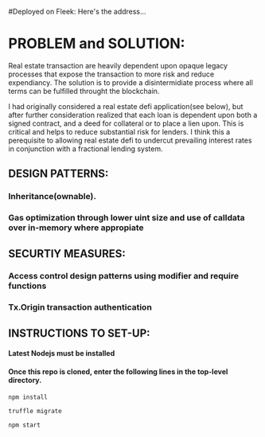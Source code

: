 #Deployed on Fleek: Here's the address...

# PROBLEM and SOLUTION:

Real estate transaction are heavily dependent upon opaque legacy processes that expose the transaction to more risk and reduce expendiancy.
The solution is to provide a disintermidiate process where all terms can be fulfilled throught the blockchain.

I had originally considered a real estate defi application(see below), but after further consideration realized that each loan is dependent upon 
both a signed contract, and a deed for collateral or to place a lien upon. This is critical and helps to reduce substantial risk for lenders. I think this a perequisite to allowing real estate defi to undercut prevailing interest rates in conjunction with a fractional lending system.



## DESIGN PATTERNS:

### Inheritance(ownable).
### Gas optimization through lower uint size and use of calldata over in-memory where appropiate


## SECURTIY MEASURES:

### Access control design patterns using modifier and require functions
### Tx.Origin transaction authentication


## INSTRUCTIONS TO SET-UP:

#### Latest Nodejs must be installed
#### Once this repo is cloned, enter the following lines in the top-level directory.

``` 
npm install

truffle migrate

npm start

```
